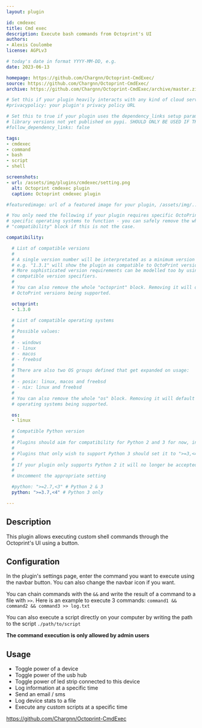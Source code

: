 ```yaml
---
layout: plugin

id: cmdexec
title: Cmd exec
description: Execute bash commands from Octoprint's UI
authors:
- Alexis Coulombe
license: AGPLv3

# today's date in format YYYY-MM-DD, e.g.
date: 2023-06-13

homepage: https://github.com/Chargnn/Octoprint-CmdExec/
source: https://github.com/Chargnn/Octoprint-CmdExec/
archive: https://github.com/Chargnn/Octoprint-CmdExec/archive/master.zip

# Set this if your plugin heavily interacts with any kind of cloud services.
#privacypolicy: your plugin's privacy policy URL

# Set this to true if your plugin uses the dependency_links setup parameter to include
# library versions not yet published on pypi. SHOULD ONLY BE USED IF THERE IS NO OTHER OPTION!
#follow_dependency_links: false

tags:
- cmdexec
- command
- bash
- script
- shell

screenshots:
- url: /assets/img/plugins/cmdexec/setting.png
  alt: Octoprint cmdexec plugin
  caption: Octoprint cmdexec plugin

#featuredimage: url of a featured image for your plugin, /assets/img/...

# You only need the following if your plugin requires specific OctoPrint versions or
# specific operating systems to function - you can safely remove the whole
# "compatibility" block if this is not the case.

compatibility:

  # List of compatible versions
  #
  # A single version number will be interpretated as a minimum version requirement,
  # e.g. "1.3.1" will show the plugin as compatible to OctoPrint versions 1.3.1 and up.
  # More sophisticated version requirements can be modelled too by using PEP440
  # compatible version specifiers.
  #
  # You can also remove the whole "octoprint" block. Removing it will default to all
  # OctoPrint versions being supported.

  octoprint:
  - 1.3.0

  # List of compatible operating systems
  #
  # Possible values:
  #
  # - windows
  # - linux
  # - macos
  # - freebsd
  #
  # There are also two OS groups defined that get expanded on usage:
  #
  # - posix: linux, macos and freebsd
  # - nix: linux and freebsd
  #
  # You can also remove the whole "os" block. Removing it will default to all
  # operating systems being supported.

  os:
  - linux

  # Compatible Python version
  #
  # Plugins should aim for compatibility for Python 2 and 3 for now, in which case the value should be ">=2.7,<4".
  #
  # Plugins that only wish to support Python 3 should set it to ">=3,<4".
  #
  # If your plugin only supports Python 2 it will no longer be accepted on the plugin repository.
  #
  # Uncomment the appropriate setting

  #python: ">=2.7,<3" # Python 2 & 3
  python: ">=3.7,<4" # Python 3 only

---
```


## Description

This plugin allows executing custom shell commands through the Octoprint's UI using a button.

## Configuration

In the plugin's settings page, enter the command you want to execute using the navbar button. You can also change the navbar icon if you want.

You can chain commands with the ```&&``` and write the result of a command to a file with ```>>```.
Here is an example to execute 3 commands: ```command1 && command2 && command3 >> log.txt```

You can also execute a script directly on your computer by writing the path to the script ```./path/to/script```

**The command execution is only allowed by admin users**

## Usage

- Toggle power of a device
- Toggle power of the usb hub
- Toggle power of led strip connected to this device
- Log information at a specific time
- Send an email / sms
- Log device stats to a file
- Execute any custom scripts at a specific time

https://github.com/Chargnn/Octoprint-CmdExec
